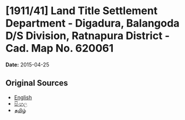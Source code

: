 # [1911/41] Land Title Settlement Department - Digadura, Balangoda D/S Division, Ratnapura District - Cad. Map No. 620061

**Date:** 2015-04-25

## Original Sources

- [English](https://documents.gov.lk/view/extra-gazettes/2015/4/1911-41_E.pdf)
- [සිංහල](https://documents.gov.lk/view/extra-gazettes/2015/4/1911-41_S.pdf)
- [தமிழ்](https://documents.gov.lk/view/extra-gazettes/2015/4/1911-41_T.pdf)
